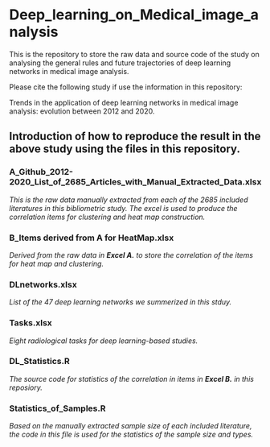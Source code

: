 # Deep_learning_on_Medical_image_analysis
This is the repository to store the raw data and source code of the study on analysing the general rules and future trajectories of deep learning networks in medical image analysis.

Please cite the following study if use the information in this repository:

Trends in the application of deep learning networks in medical image analysis: evolution between 2012 and 2020.

## Introduction of how to reproduce the result in the above study using the files in this repository.

### A_Github_2012-2020_List_of_2685_Articles_with_Manual_Extracted_Data.xlsx
*This is the raw data manually extracted from each of the 2685 included literatures in this bibliometric study. The excel is used to produce the correlation items for clustering and heat map construction.*

### B_Items derived from A for HeatMap.xlsx
*Derived from the raw data in **Excel A.** to store the correlation of the items for heat map and clustering.*

### DLnetworks.xlsx
*List of the 47 deep learning networks we summerized in this stduy.*

### Tasks.xlsx
*Eight radiological tasks for deep learning-based studies.*

### DL_Statistics.R
*The source code for statistics of the correlation in items in **Excel B.** in this reposiory.*

### Statistics_of_Samples.R
*Based on the manually extracted sample size of each included literature, the code in this file is used for the statistics of the sample size and types.*
